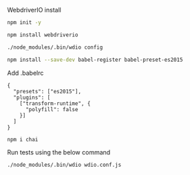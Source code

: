WebdriverIO install
```bash
npm init -y
```
```bash
npm install webdriverio
```
```bash
./node_modules/.bin/wdio config
```
```bash
npm install --save-dev babel-register babel-preset-es2015
```
Add .babelrc
```
{
  "presets": ["es2015"],
  "plugins": [
    ["transform-runtime", {
      "polyfill": false
    }]
  ]
}
```
```bash
npm i chai
```
Run tests using the below command

```
./node_modules/.bin/wdio wdio.conf.js
```
